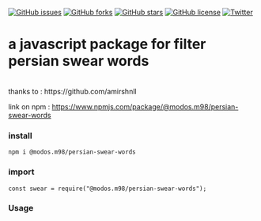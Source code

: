 [![GitHub issues](https://img.shields.io/github/issues/modos/persian-swear-words-js-package)](https://github.com/modos/persian-swear-words-js-package/issues)
[![GitHub forks](https://img.shields.io/github/forks/modos/persian-swear-words-js-package)](https://github.com/modos/persian-swear-words-js-package/network)
[![GitHub stars](https://img.shields.io/github/stars/modos/persian-swear-words-js-package)](https://github.com/modos/persian-swear-words-js-package/stargazers)
[![GitHub license](https://img.shields.io/github/license/modos/persian-swear-words-js-package)](https://github.com/modos/persian-swear-words-js-package/blob/main/LICENSE)
[![Twitter](https://img.shields.io/twitter/url?style=social&url=https%3A%2F%2Fgithub.com%2Fmodos%2Fpersian-swear-words-js-package)](https://twitter.com/intent/tweet?text=Wow:&url=https%3A%2F%2Fgithub.com%2Fmodos%2Fpersian-swear-words-js-package)

<h1>a javascript package for filter persian swear words</h1> <br>
thanks to : https://github.com/amirshnll <br>

link on npm : https://www.npmjs.com/package/@modos.m98/persian-swear-words

<h3>install</h3>
<code>npm i @modos.m98/persian-swear-words</code>

<h3>import</h3>
<code>const swear = require("@modos.m98/persian-swear-words");</code>

<h3>Usage</h3>
<script src="https://gist.github.com/modos/fb450a19d9da1c6d6cfbc2462b8687e5.js"></script>
